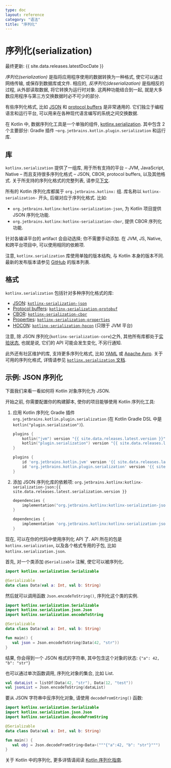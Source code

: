 ```yaml
---
type: doc
layout: reference
category: "语法"
title: "序列化"
---
```


# 序列化(serialization)

最终更新: {{ site.data.releases.latestDocDate }}

_序列化(serialization)_ 是指将应用程序使用的数据转换为一种格式, 使它可以通过网络传输, 或保存到数据库或文件.
相应的, _反序列化(deserialization)_ 是指相反的过程, 从外部读取数据, 将它转换为运行时对象.
这两种功能结合到一起, 就是大多数应用程序与第三方交换数据时必不可少的部分.

有些序列化格式, 比如
[JSON](https://www.json.org/json-en.html)
和
[protocol buffers](https://developers.google.com/protocol-buffers)
是非常通用的.
它们独立于编程语言和运行平台, 可以用来在各种现代语言编写的系统之间交换数据.

在 Kotlin 中, 数据序列化工具是一个单独的组件,
[kotlinx.serialization](https://github.com/Kotlin/kotlinx.serialization).
其中包含 2 个主要部分: Gradle 插件 –`org.jetbrains.kotlin.plugin.serialization` 和运行库.

## 库

`kotlinx.serialization` 提供了一组库, 用于所有支持的平台 – JVM, JavaScript, Native –
而且支持很多序列化格式 – JSON, CBOR, protocol buffers, 以及其他格式.
关于所支持的序列化格式的完整列表, 请参见[下文](#formats).

所有的 Kotlin 序列化库都属于 `org.jetbrains.kotlinx:` 组.
库名称以 `kotlinx-serialization-` 开头, 后缀对应于序列化格式.
比如:
* `org.jetbrains.kotlinx:kotlinx-serialization-json`,
  为 Kotlin 项目提供 JSON 序列化功能.
* `org.jetbrains.kotlinx:kotlinx-serialization-cbor`,
  提供 CBOR 序列化功能.

针对各编译平台的 artifact 会自动选择; 你不需要手动添加.
在 JVM, JS, Native, 和跨平台项目中, 可以使用相同的依赖项.


注意, `kotlinx.serialization` 库使用单独的版本结构, 与 Kotlin 本身的版本不同.
最新的发布版本请参见
[GitHub](https://github.com/Kotlin/kotlinx.serialization/releases)
的版本列表.

## 格式

`kotlinx.serialization` 包括针对多种序列化格式的库:

* [JSON](https://www.json.org/):
  [`kotlinx-serialization-json`](https://github.com/Kotlin/kotlinx.serialization/blob/master/formats/README.md#json)
* [Protocol buffers](https://developers.google.com/protocol-buffers):
  [`kotlinx-serialization-protobuf`](https://github.com/Kotlin/kotlinx.serialization/blob/master/formats/README.md#protobuf)
* [CBOR](https://cbor.io/):
  [`kotlinx-serialization-cbor`](https://github.com/Kotlin/kotlinx.serialization/blob/master/formats/README.md#cbor)
* [Properties](https://en.wikipedia.org/wiki/.properties):
  [`kotlinx-serialization-properties`](https://github.com/Kotlin/kotlinx.serialization/blob/master/formats/README.md#properties)
* [HOCON](https://github.com/lightbend/config/blob/master/HOCON.md):
  [`kotlinx-serialization-hocon`](https://github.com/Kotlin/kotlinx.serialization/blob/master/formats/README.md#hocon) (只限于 JVM 平台)

注意, 除 JSON 序列化(`kotlinx-serialization-core`)之外, 其他所有库都处于[实验状态](components-stability.html),
也就是说, 它们的 API 可能会发生变化, 不另行通知.

此外还有社区维护的库, 支持更多序列化格式, 比如 [YAML](https://yaml.org/) 或 [Apache Avro](https://avro.apache.org/).
关于可用的序列化格式, 详情请参见 [`kotlinx.serialization` 文档](https://github.com/Kotlin/kotlinx.serialization/blob/master/formats/README.md).

## 示例: JSON 序列化

下面我们来看一看如何将 Kotlin 对象序列化为 JSON.

开始之前, 你需要配置你的构建脚本, 使你的项目能够使用 Kotlin 序列化工具:

1. 应用 Kotlin 序列化 Gradle 插件 `org.jetbrains.kotlin.plugin.serialization`
(在 Kotlin Gradle DSL 中是 `kotlin("plugin.serialization")`).

    <div class="multi-language-sample" data-lang="kotlin">
    <div class="sample" markdown="1" theme="idea" mode='kotlin' data-highlight-only>

    ```kotlin
    plugins {
        kotlin("jvm") version "{{ site.data.releases.latest.version }}"
        kotlin("plugin.serialization") version "{{ site.data.releases.latest.version }}"
    }
    ```

    </div>
    </div>

    <div class="multi-language-sample" data-lang="groovy">
    <div class="sample" markdown="1" theme="idea" mode='groovy'>

    ```groovy
    plugins {
        id 'org.jetbrains.kotlin.jvm' version '{{ site.data.releases.latest.version }}'
        id 'org.jetbrains.kotlin.plugin.serialization' version '{{ site.data.releases.latest.version }}'  
    }
    ```

    </div>
    </div>

2. 添加 JSON 序列化库的依赖项:
`org.jetbrains.kotlinx:kotlinx-serialization-json:{{ site.data.releases.latest.serialization.version }}`

    <div class="multi-language-sample" data-lang="kotlin">
    <div class="sample" markdown="1" theme="idea" mode='kotlin' data-highlight-only>

    ```kotlin
    dependencies {
        implementation("org.jetbrains.kotlinx:kotlinx-serialization-json:{{ site.data.releases.latest.serialization.version }}")
    }
    ```

    </div>
    </div>

    <div class="multi-language-sample" data-lang="groovy">
    <div class="sample" markdown="1" theme="idea" mode='groovy'>

    ```groovy
    dependencies {
        implementation 'org.jetbrains.kotlinx:kotlinx-serialization-json:{{ site.data.releases.latest.serialization.version }}'
    }
    ```

    </div>
    </div>

现在, 可以在你的代码中使用序列化 API 了.
API 所在的包是 `kotlinx.serialization`, 以及各个格式专用的子包, 比如 `kotlinx.serialization.json`.

首先, 对一个类添加 `@Serializable` 注解, 使它可以被序列化.

```kotlin
import kotlinx.serialization.Serializable

@Serializable
data class Data(val a: Int, val b: String)
```

然后就可以调用函数 `Json.encodeToString()`, 序列化这个类的实例.

```kotlin
import kotlinx.serialization.Serializable
import kotlinx.serialization.json.Json
import kotlinx.serialization.encodeToString

@Serializable
data class Data(val a: Int, val b: String)

fun main() {
   val json = Json.encodeToString(Data(42, "str"))
}
```

结果, 你会得到一个 JSON 格式的字符串, 其中包含这个对象的状态: `{"a": 42, "b": "str"}`

也可以通过单次函数调用, 序列化对象的集合, 比如 List.

```kotlin
val dataList = listOf(Data(42, "str"), Data(12, "test"))
val jsonList = Json.encodeToString(dataList)
```

要从 JSON 字符串中反序列化对象, 请使用 `decodeFromString()` 函数:

```kotlin
import kotlinx.serialization.Serializable
import kotlinx.serialization.json.Json
import kotlinx.serialization.decodeFromString

@Serializable
data class Data(val a: Int, val b: String)

fun main() {
   val obj = Json.decodeFromString<Data>("""{"a":42, "b": "str"}""")
}
```

关于 Kotlin 中的序列化, 更多详情请阅读
[Kotlin 序列化指南](https://github.com/Kotlin/kotlinx.serialization/blob/master/docs/serialization-guide.md).
